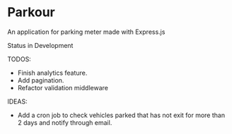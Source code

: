 # Parkour

An application for parking meter made with Express.js

Status in Development

TODOS:
- Finish analytics feature.
- Add pagination.
- Refactor validation middleware

IDEAS:
- Add a cron job to check vehicles parked that has not exit for more than 2 days and notify through email.